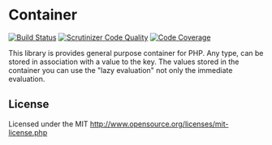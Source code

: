 # Container
[![Build Status](https://travis-ci.org/webstream-framework/Container.svg?branch=master)](https://travis-ci.org/webstream-framework/Container)
[![Scrutinizer Code Quality](https://scrutinizer-ci.com/g/webstream-framework/Container/badges/quality-score.png?b=master)](https://scrutinizer-ci.com/g/webstream-framework/Container/?branch=master)
[![Code Coverage](https://scrutinizer-ci.com/g/webstream-framework/Container/badges/coverage.png?b=master)](https://scrutinizer-ci.com/g/webstream-framework/Container/?branch=master)

This library is provides general purpose container for PHP. Any type, can be stored in association with a value to the key. The values stored in the container you can use the "lazy evaluation" not only the immediate evaluation.

## License
Licensed under the MIT
http://www.opensource.org/licenses/mit-license.php
